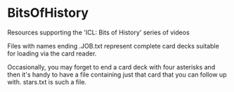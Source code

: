 # BitsOfHistory
Resources supporting the 'ICL: Bits of History' series of videos

Files with names ending .JOB.txt represent complete card decks suitable
for loading via the card reader.

Occasionally, you may forget to end a card deck with four asterisks and
then it's handy to have a file containing just that card that you can
follow up with. stars.txt is such a file.

